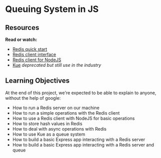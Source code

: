 # Queuing System in JS

## Resources
**Read or watch:**
- [Redis quick start](https://intranet.alxswe.com/rltoken/8xeApIhnxgFZkgn54BiIeA)
- [Redis client interface](https://intranet.alxswe.com/rltoken/1rq3ral-3C5O1t67dbGcWg)
- [Redis client for NodeJS](https://intranet.alxswe.com/rltoken/mRftfl67BrNvl-RM5JQfUA)
- [Kue](https://intranet.alxswe.com/rltoken/yTC3Ci2IV2US24xJsBfMgQ) *deprecated but still use in the industry*

## Learning Objectives
At the end of this project, we're expected to be able to explain to anyone, without the help of google:
- How to run a Redis server on our machine
- How to run a simple operations with the Redis client
- How to use a Redis client with NodeJS for basic operations
- How to store hash values in Redis
- How to deal with async operations with Redis
- How to use Kue as a queue system
- How to build a basic Express app interacting with a Redis server
- How to build a basic Express app interacting with a Redis server and queue
